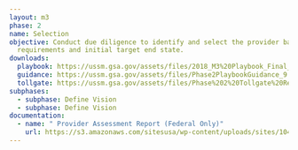 ```yaml
---
layout: m3
phase: 2
name: Selection
objective: Conduct due diligence to identify and select the provider based on
  requirements and initial target end state.
downloads:
  playbook: https://ussm.gsa.gov/assets/files/2018_M3%20Playbook_Final_Phase%202.pdf
  guidance: https://ussm.gsa.gov/assets/files/Phase2PlaybookGuidance_9.13.18FINAL.pdf
  tollgate: https://ussm.gsa.gov/assets/files/Phase%202%20Tollgate%20Review9.13.18.pptx
subphases:
  - subphase: Define Vision
  - subphase: Define Vision
documentation:
  - name: " Provider Assessment Report (Federal Only)"
    url: https://s3.amazonaws.com/sitesusa/wp-content/uploads/sites/1041/2016/07/M3-Playbook-Provider-Assessment-Template.docx
---
```

